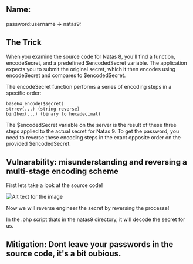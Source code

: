 ## Name: 

password:username ->
natas9:

## The Trick
When you examine the source code for Natas 8, you'll find a function, encodeSecret, and a predefined $encodedSecret variable. The application expects you to submit the original secret, which it then encodes using encodeSecret and compares to $encodedSecret.

The encodeSecret function performs a series of encoding steps in a specific order:

    base64_encode($secret)
    strrev(...) (string reverse)
    bin2hex(...) (binary to hexadecimal)

The $encodedSecret variable on the server is the result of these three steps applied to the actual secret for Natas 9. To get the password, you need to reverse these encoding steps in the exact opposite order on the provided $encodedSecret.

## Vulnarability: misunderstanding and reversing a multi-stage encoding scheme

First lets take a look at the source code!

![Alt text for the image]()

Now we will reverse engineer the secret by reversing the processe!

In the .php script thats in the natas9 directory, it will decode the secret for us.

## Mitigation: Dont leave your passwords in the source code, it's a bit oubious.
